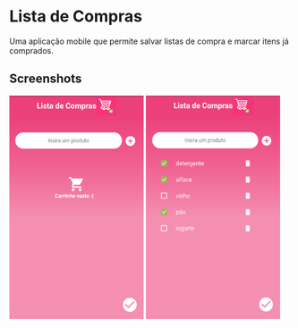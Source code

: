 # Lista de Compras
 Uma aplicação mobile que permite salvar listas de compra e marcar itens já comprados.
 
 ## Screenshots
 
 <img src="Screenshot_1.png" height="400" width="240"> <img src="Screenshot_2.png" height="400" width="240">

